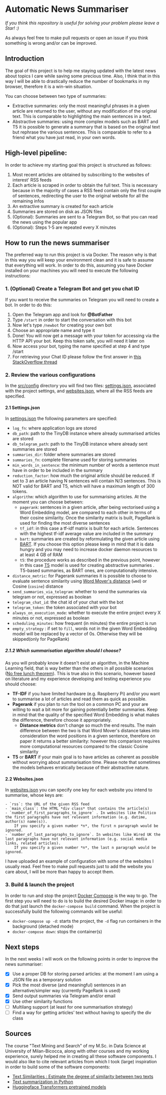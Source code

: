 # Automatic News Summariser
*If you think this repository is useful for solving your problem please leave a Star! :)* 

As always feel free to make pull requests or open an issue if you think something is wrong and/or can be improved.
## Introduction

The goal of this project is to help me staying updated with the latest news about topics I care while saving some precious time. Also, I think that in this way I will be able to drastically reduce the number of bookmarks in my browser, therefore it is a win-win situation.

You can choose between two type of summaries:
- Extractive summaries: only the most meaningful phrases in a given article are returned to the user, without any modification of the original text. This is comparable to highlighting the main sentences in a text.
- Abstractive summaries: using more complex models such as BART and T5 it is possible to generate a summary that is based on the original text but rephrase the various sentences. This is comparable to refer to a friend what you have just read, in your own words.

## High-level pipeline:
In order to achieve my starting goal this project is structured as follows:

1. Most recent articles are obtained by subscribing to the websites of interest' RSS feeds
2. Each article is scraped in order to obtain the full text. This is necessary because in the majority of cases a RSS feed contain only the first couple of sentences, redirecting the user to the original website for all the remaining infos
3. An extractive summary is created for each article
4. Summaries are stored on disk as JSON files
5. (Optional): Summaries are sent to a Telegram Bot, so that you can read the news using the popular app
6. (Optional): Steps 1-5 are repeated every X minutes

## How to run the news summariser
The preferred way to run this project is via Docker. The reason why is that in this way you will keep your environment clean and it is safe to assume that everything will work. In order to do this, assuming you have Docker installed on your machines you will need to execute the following instructions:
### 1. (Optional) Create a Telegram Bot and get you chat ID
If you want to receive the summaries on Telegram you will need to create a bot. In order to do this:

1. Open the Telegram app and look for **@BotFather**
2. Type `/start` in order to start the conversation with this bot
3. Now let's type `/newbot` for creating your own bot
4. Choose an appropriate name and type it
5. Done! You will now get a message with your token for accessing via the HTTP API your bot. Keep this token safe, you will need it later on
6. Now access your bot, typing the name specified at step 4 and type /start
7. For retrieving your Chat ID please follow the first answer in [this StackOverflow thread](https://stackoverflow.com/questions/32423837/telegram-bot-how-to-get-a-group-chat-id)
 
### 2. Review the various configurations
In the [src/config](src/config) directory you will find two files: [settings.json](src/config/settings.json), associated with the project settings, and [websites.json](src/config/websites.json), where all the RSS feeds are specified.
#### 2.1 Settings.json 
In [settings.json](src/config/settings.json) the following parameters are specified:

- `log_fn`: where application logs are stored
- `db_path`: path to the TinyDB instance where already summarised articles are stored
- `db_telegram_path`: path to the TinyDB instance where already sent summaries are stored
- `summaries_dir`: folder where summaries are stored
- `summaries_fn`: complete filename used for storing summaries
- `min_words_in_sentence`: the minimum number of words a sentence must have in order to be included in the summary 
- `reduction_factor`: how much the original article should be reduced. If set to 3 an article having N sentences will contain N/3 sentences. This is NOT valid for BART and T5, which will have a maximum length of 300 tokens.
- `algorithm`: which algorithm to use for summarising articles. At the moment you can choose between:
    - `pagerank`: sentences in a given article, after being vectorised using a Word Embedding model, are compared to each other in terms of their cosine similarity. Once the similarity matrix is built, PageRank is used for finding the most diverse sentences
    - `tf_idf`: in this case a tf-idf matrix is built for each article. Sentences with the highest tf-idf average value are included in the summary
    - `bart`: summaries are created by reformulating the given article using [BART](https://arxiv.org/abs/1910.13461). If you choose this option please keep in mind that it is data hungry and you may need to increase docker daemon resources to at least 4 GB of RAM
    - `t5`: the procedure works as described in the previous point, however in this case [T5](https://arxiv.org/abs/1910.10683) model is used for creating abstractive summaries . T5-based summaries, as BART ones, are computationally intensive. 
- `distance_metric`: for Pagerank summaries it is possible to choose to evaluate sentence similarity using [Word Mover's distance](https://github.com/hechmik/word_mover_distance) (`wmd`) or Cosine (`cosine`) distance
- `send_summaries_via_telegram`: whether to send the summaries via telegram or not, expressed as boolean
- `telegram_chat_id`: the chat id of your chat with the bot
- `telegram_token`: the token associated with your bot
- `always_on_execution_mode`: whether to execute the entire project every X minutes or not, expressed as boolean
- `scheduling_minutes`: how frequent (in minutes) the entire project is run
- `empty_strategy` : if set to `fill`, words not in the given Word Embedding model will be replaced by a vector of 0s. Otherwise they will be skipped(only for PageRank)

##### 2.1.2 Which summarisation algorithm should I choose?

As you will probably know it doesn't exist an algorithm, in the Machine Learning field, that is way better than the others in all possible scenarios ([No free lunch theorem](https://en.wikipedia.org/wiki/No_free_lunch_theorem)).
This is true also in this scenario, however based on literature and my experience developing and testing experience you should choose:
- **TF-IDF** if you have limited hardware (e.g. Raspberry Pi) and/or you want to summarise a lot of articles and read them as quick as possible.
- **Pagerank** if you plan to run the tool on a common PC and your are willing to wait a bit more for gaining potentially better summaries. Keep in mind that the quality of the specified Word Embedding is what makes the difference, therefore choose it appropriately.
    - **Distance metrics** don't change so much the end results. The main difference between the two is that Word Mover's distance takes into consideration the word positions in a given sentence, therefore on paper it returns a better similarity: however this comparison requires more computational resources compared to the classic Cosine similarity
- **T5** or **BART** if your main goal is to have articles as coherent as possible without worrying about summarisation time. Please note that sometimes the models behaves erratically because of their abstractive nature.

#### 2.2 Websites.json
In [websites.json](src/config/websites.json) you can specify one key for each website you intend to summarise, whose keys are:

    - `rss`: the URL of the given RSS feed
    - `main_class`: the HTML *div class* that contains the article(s)
    - `number_of_first_paragraphs_to_ignore` . In websites like Politico the first paragraphs have not relevant information (e.g. datime, author(s) name(s)).
        If you specify a given number *n*, the first n paragraph would be ignored.
    - `number_of_last_paragraphs_to_ignore`. In websites like Wired UK the last paragraphs have not relevant information (e.g. social media links, related articles).
        If you specify a given number *n*, the last n paragraph would be ignored.

I have uploaded an example of configuration with some of the websites I usually read. Feel free to make pull requests just to add the website you care about, I will be more than happy to accept them.
### 3. Build & launch the project

In order to run and stop the project [Docker Compose](https://docs.docker.com/compose/) is the way to go.
The first step you will need to do is to build the desired Docker image: in order to do that just launch the `docker-compose build` command.
When the project is successfully build the following commands will be useful:

- `docker-compose up -d`: starts the project, the `-d` flag run containers in the background (detached mode)
- `docker-compose down`: stops the container(s)

## Next steps

In the next weeks I will work on the following points in order to improve the news summariser:
- [X] Use a proper DB for storing parsed articles: at the moment I am using a JSON file as a temporary solution
- [X] Pick the most diverse (and meaningful) sentences in an alternative/simpler way (currently PageRank is used)
- [X] Send output summaries via Telegram and/or email
- [X] Use other similarity functions
- [ ] Multilang support (at least for one summarisation strategy)
- [ ] Find a way for getting articles' text without having to specify the div class

## Sources

The course "Text Mining and Search" of my M.Sc. in Data Science at University of Milan-Bicocca, along with other courses and my working experience, surely helped me in creating all these software components. I would also like to cite relevant articles from which I took (large) inspiration in order to build some of the software components:
- [Text Similarities : Estimate the degree of similarity between two texts](https://medium.com/@adriensieg/text-similarities-da019229c894)
- [Text summarization in Python](https://towardsdatascience.com/text-summarization-in-python-3f5a25418606?gi=1d335d30c03d)
- [Huggingface Transformers pretrained models](https://github.com/huggingface/transformers)
